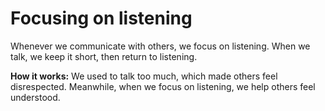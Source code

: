 # Focusing on listening 
Whenever we communicate with others, we focus on listening. When we talk, we keep it short, then return to listening.     

**How it works:** We used to talk too much, which made others feel disrespected. Meanwhile, when we focus on listening, we help others feel understood.   
